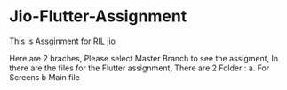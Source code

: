 # Jio-Flutter-Assignment
This is Assginment for RIL jio

Here are 2 braches, Please select Master Branch to see the assigment, 
In there are the files for the Flutter assignment,
There are 2 Folder : a. For Screens
                     b  Main file 

